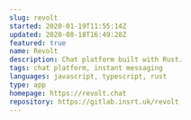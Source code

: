 ```yaml
---
slug: revolt
started: 2020-01-19T11:55:14Z
updated: 2020-08-18T16:49:28Z
featured: true
name: Revolt
description: Chat platform built with Rust.
tags: chat platform, instant messaging
languages: javascript, typescript, rust
type: app
homepage: https://revolt.chat
repository: https://gitlab.insrt.uk/revolt
---
```

